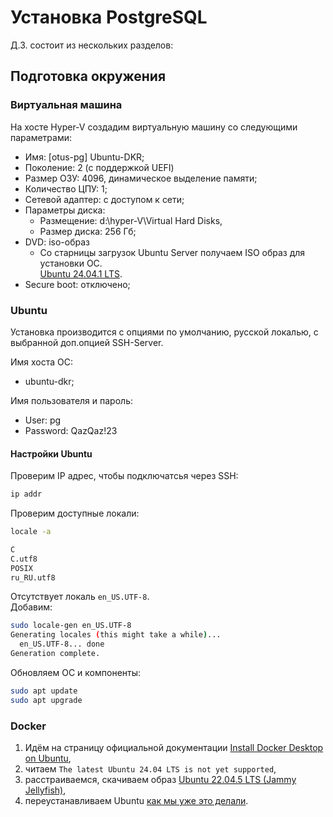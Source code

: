 # Установка PostgreSQL

Д.З. состоит из нескольких разделов:

## Подготовка окружения

### Виртуальная машина

На хосте Hyper-V создадим виртуальную машину со следующими параметрами:

* Имя: [otus-pg] Ubuntu-DKR;
* Поколение: 2 (с поддержкой UEFI)
* Размер ОЗУ: 4096, динамическое выделение памяти;
* Количество ЦПУ: 1;
* Сетевой адаптер: с доступом к сети;
* Параметры диска:
  * Размещение: d:\hyper-V\Virtual Hard Disks\,
  * Размер диска: 256 Гб;
* DVD: iso-образ  
  * Со старницы загрузок Ubuntu Server получаем ISO образ для установки ОС.  
[Ubuntu 24.04.1 LTS](https://ubuntu.com/download/server).
* Secure boot: отключено;

### Ubuntu

Установка производится с опциями по умолчанию, русской локалью, с выбранной доп.опцией SSH-Server.

Имя хоста ОС:

* ubuntu-dkr;

Имя пользователя и пароль:

* User: pg
* Password: QazQaz!23

#### Настройки Ubuntu

Проверим IP адрес, чтобы подключатсья через SSH:

```bash
ip addr
```

Проверим доступные локали:

```bash
locale -a
```

```bash
C
C.utf8
POSIX
ru_RU.utf8
```

Отсутствует локаль `en_US.UTF-8`.  
Добавим:

```bash
sudo locale-gen en_US.UTF-8
Generating locales (this might take a while)...
  en_US.UTF-8... done
Generation complete.
```

Обновляем ОС и компоненты:

```bash
sudo apt update
sudo apt upgrade
```

### Docker

1. Идём на страницу официальной документации [Install Docker Desktop on Ubuntu](https://docs.docker.com/desktop/install/linux/ubuntu/), 
2. читаем `The latest Ubuntu 24.04 LTS is not yet supported`,
3. расстраиваемся, скачиваем образ [Ubuntu 22.04.5 LTS (Jammy Jellyfish)](https://releases.ubuntu.com/22.04/),
4. переустанавливаем Ubuntu [как мы уже это делали](#ubuntu).

